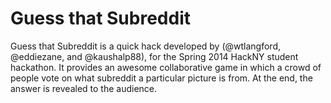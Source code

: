 # Guess that Subreddit

Guess that Subreddit is a quick hack developed by (@wtlangford, @eddiezane, and @kaushalp88), for the Spring 2014 HackNY student hackathon. 
It provides an awesome collaborative game in which a crowd of people vote on what subreddit a particular picture is from. 
At the end, the answer is revealed to the audience.
